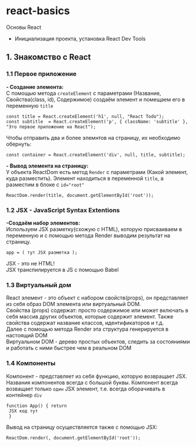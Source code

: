 # react-basics
Основы React

- Инициализация проекта, установка React Dev Tools

<h2>1. Знакомство с React</h2>
<h3>1.1 Первое приложение</h3>
<p><b>- Создание элемента:</b><br/>
С помощью метода <code>createElement</code> с параметрами (Название, Свойства(class, id), Содержимое) создаём элемент и помещаем его в переменную <code>title</code></p>
<pre><code>const title = React.createElement('h1', null, "React Todo");</code>
<code>const subtitle  = React.createElement('p', { className: 'subtitle' }, "Это первое приложение на React");</code></pre>
<p>Чтобы отправить два и более элемнтов на страницу, их необходимо обернуть:</p>
<pre><code>const container = React.createElement('div', null, title, subtitle);</code></pre>
<p><b>- Вывод элемента на страницу:</b><br/>
У объекта ReactDom есть метод <code>Render</code> с параметрами (Какой элемент, куда разместить). Элемент находиться в переменной <code>title</code>, а разместим в блоке с <code>id="root"</code></p>
<pre><code>ReactDom.render(title, document.getElementById('root'));</code></pre>
<h3>1.2 JSX - JavaScript Syntax Extentions</h3>
<p><b>-Создаём набор элементов:</b><br/>
Используем JSX разметку(cхожую с HTML), которую присваиваем в переменную и с помощью метода Render выводим результат на страницу.</p>
<pre><code>app = ( тут JSX разметка );</code></pre>
<p>JSX - это не HTML!<br/>JSX транспилируется в JS с помощью Babel</p>
<h3>1.3 Виртуальный дом</h3>
<p>React элемент - это объект с набором свойств(props), он представляет из себя образ DOM элемента или виртуальный DOM.<br/>Свойства (props) содержат: просто содержимое или может включать в себя массив других объектов, которые содержит элемент. Также свойства содержат название классов, идентификаторов и т.д.<br/>Далее с помощью метода Render эта структура генерируется в настоящий DOM<br/>Виртуальном DOM - дерево простых объектов, следить за состояниями и работать с ними быстрее чем в реальном DOM</p>
<h3>1.4 Компоненты</h3>
<p>Компонент - представляет из себя функцию, которую возвращает JSX. Названия компонентов всегда с большой буквы. Компонент всегда возващает только <code>один</code> JSX элемент, т.е. всегда оборачивать в контейнер <code>div</code></p>
<pre><code>function App() { return <div> JSX код тут </div> }</code></pre>
<p>Вывод на страницу осуществляется также с помощью JSX:</p>
<pre><code>ReactDom.render(<App />, document.getElementById('root'));</code></pre>
